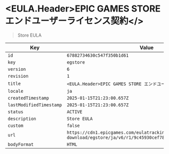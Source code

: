# <EULA.Header>EPIC GAMES STORE エンドユーザーライセンス契約</>

> Store EULA

| Key | Value |
| --- | ----- |
| `id` | `67882734630c547f350b1d61` |
| `key` | `egstore` |
| `version` | `6` |
| `revision` | `1` |
| `title` | `<EULA.Header>EPIC GAMES STORE エンドユーザーライセンス契約</>` |
| `locale` | `ja` |
| `createdTimestamp` | `2025-01-15T21:23:00.657Z` |
| `lastModifiedTimestamp` | `2025-01-15T21:23:00.657Z` |
| `status` | `ACTIVE` |
| `description` | `Store EULA` |
| `custom` | `false` |
| `url` | `https://cdn1.epicgames.com/eulatracking-download/egstore/ja/v6/r1/9c45930cef7878fb6c93052692c7e7ea.pdf` |
| `bodyFormat` | `HTML` |
